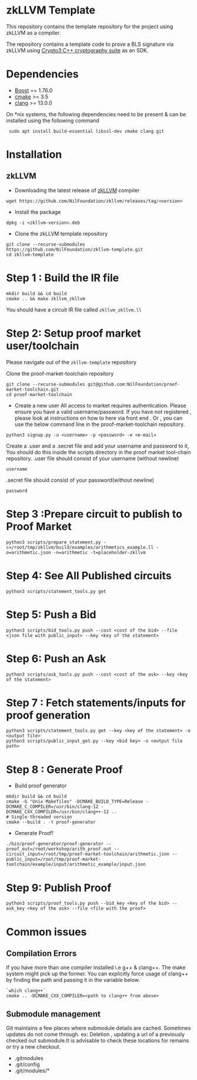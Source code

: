 # zkLLVM Template

This repository contains the template repository for the project using zkLLVM as a compiler. 

The repository contains a template code to prove a BLS signature via zkLLVM using [Crypto3 C++ cryptography suite](https://github.com/nilfoundation/crypto3) as an SDK.

# Dependencies

- [Boost](https://www.boost.org/) == 1.76.0
- [cmake](https://cmake.org/) >= 3.5
- [clang](https://clang.llvm.org/) >= 13.0.0

On *nix systems, the following dependencies need to be present & can be installed using the following command

```
 sudo apt install build-essential libssl-dev cmake clang git
```

# Installation

## zkLLVM
- Downloading the latest release of [zkLLVM](https://github.com/NilFoundation/zkllvm/releases/) compiler
```
wget https://github.com/NilFoundation/zkllvm/releases/tag/<version>
```

- Install the package
```
dpkg -i <zkllvm-version>.deb
```


- Clone the zkLLVM template repository 
 ```
git clone --recurse-submodules https://github.com/NilFoundation/zkllvm-template.git
cd zkllvm-template
```

# Step 1 : Build the IR file
``` 
mkdir build && cd build
cmake .. && make zkllvm_zkllvm
```
You should have a circuit IR file called `zkllvm_zkllvm.ll` 

# Step 2: Setup proof market user/toolchain
Please navigate out of the `zkllvm-template` repository

Clone the proof-market-toolchain repository

```
git clone --recurse-submodules git@github.com:NilFoundation/proof-market-toolchain.git
cd proof-market-toolchain
```

- Create a new user
All access to market requires authentication. Please ensure you have a valid username/password. If you have not registered , please look at instructions on how to here via front end .
Or , you can use the below command line in the proof-market-toolchain repository.

```
python3 signup.py -u <username> -p <password> -e <e-mail>
```

Create a .user and a .secret file and add your username and password to it,
You should do this inside the scripts directory in the proof market tool-chain repository.
.user file should consist of your username (without newline)

```
username
```
.secret file should consist of your password(without newline)
```
password
```

# Step 3 :Prepare circuit to publish to Proof Market
```
python3 scripts/prepare_statement.py -c=/root/tmp/zkllvm/build/examples/arithmetics_example.ll -o=arithmetic.json -n=arithmetic -t=placeholder-zkllvm
```

# Step 4: See All Published circuits
```
python3 scripts/statement_tools.py get
```

# Step 5: Push a Bid
```
python3 scripts/bid_tools.py push --cost <cost of the bid> --file <json file with public_input> --key <key of the statement> 
```

# Step 6: Push an Ask
```
python3 scripts/ask_tools.py push --cost <cost of the ask> --key <key of the statement> 
```

# Step 7 : Fetch statements/inputs for proof generation
```
python3 scripts/statement_tools.py get --key <key of the statement> -o <output file>
python3 scripts/public_input_get.py --key <bid key> -o <output file path> 
```

# Step 8 : Generate Proof
- Build proof generator
```
mkdir build && cd build
cmake -G "Unix Makefiles" -DCMAKE_BUILD_TYPE=Release -DCMAKE_C_COMPILER=/usr/bin/clang-12 -DCMAKE_CXX_COMPILER=/usr/bin/clang++-12 ..
# Single-threaded version
cmake --build . -t proof-generator
```
- Generate Proof!
```
./bin/proof-generator/proof-generator --proof_out=/root/workshop/arith_proof.out --circuit_input=/root/tmp/proof-market-toolchain/arithmetic.json --public_input=/root/tmp/proof-market-toolchain/example/input/arithmetic_example/input.json
```

# Step 9: Publish Proof
```
python3 scripts/proof_tools.py push --bid_key <key of the bid> --ask_key <key of the ask> --file <file with the proof> 
```


# Common issues

## Compilation Errors
If you have more than one compiler installed i.e g++ & clang++. The make system might pick up the former. You can explicitly force usage of 
clang++ by finding the path and passing it in the variable below.

```
`which clang++`  
cmake .. -DCMAKE_CXX_COMPILER=<path to clang++ from above>
```

## Submodule management
Git maintains a few places where submodule details are cached. Sometimes updates do not come through. ex: Deletion , updating
a url of a previously checked out submodule.It is advisable to check these locations for remains or try a new checkout.
- .gitmodules
- .git/config
- .git/modules/*
